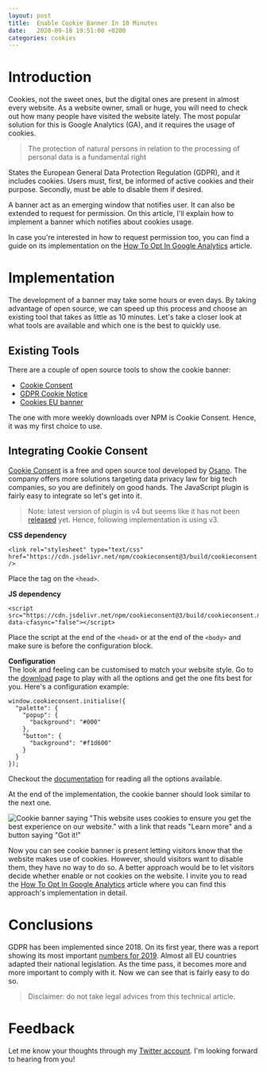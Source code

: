 ```yaml
---
layout: post
title:  Enable Cookie Banner In 10 Minutes
date:   2020-09-18 19:51:00 +0200
categories: cookies
---
```

# Introduction
Cookies, not the sweet ones, but the digital ones are present in almost every website.
As a website owner, small or huge, you will need to check out how many people have visited the website lately.
The most popular solution for this is Google Analytics (GA), and it requires the usage of cookies.  

> The protection of natural persons in relation to the processing of personal data is a fundamental right

States the European General Data Protection Regulation (GDPR), and it includes cookies.
Users must, first, be informed of active cookies and their purpose.
Secondly, must be able to disable them if desired.

A banner act as an emerging window that notifies user.
It can also be extended to request for permission.
On this article, I'll explain how to implement a banner which notifies about cookies usage.

In case you're interested in how to request permission too, you can find a guide on its implementation on the [How To Opt In Google Analytics](/cookies/2020/09/18/how-to-implement-google-analytics-with-opt-in) article.

# Implementation
The development of a banner may take some hours or even days.
By taking advantage of open source, we can speed up this process and choose an existing tool that takes as little as 10 minutes.
Let's take a closer look at what tools are available and which one is the best to quickly use.

## Existing Tools
There are a couple of open source tools to show the cookie banner:
 - [Cookie Consent](https://www.npmjs.com/package/cookieconsent)
 - [GDPR Cookie Notice](https://www.npmjs.com/package/gdpr-cookie-notice)  
 - [Cookies EU banner](https://www.npmjs.com/package/cookies-eu-banner)  

The one with more weekly downloads over NPM is Cookie Consent. Hence, it was my first choice to use. 

## Integrating Cookie Consent
[Cookie Consent](https://www.osano.com/cookieconsent) is a free and open source tool developed by [Osano](https://www.osano.com).
The company offers more solutions targeting data privacy law for big tech companies, so you are definitely on good hands.
The JavaScript plugin is fairly easy to integrate so let's get into it.

> Note: latest version of plugin is v4 but seems like it has not been [released](https://twitter.com/delucioux/status/1298666264794222592/retweets/with_comments) yet.
Hence, following implementation is using v3.

__CSS dependency__  
```
<link rel="stylesheet" type="text/css" href="https://cdn.jsdelivr.net/npm/cookieconsent@3/build/cookieconsent.min.css" />
```
Place the tag on the `<head>`.

__JS dependency__  
```
<script src="https://cdn.jsdelivr.net/npm/cookieconsent@3/build/cookieconsent.min.js" data-cfasync="false"></script>
```
Place the script at the end of the `<head>` or at the end of the `<body>` and make sure is before the configuration block. 

__Configuration__  
The look and feeling can be customised to match your website style.
Go to the [download](https://www.osano.com/cookieconsent/download/) page to play with all the options and get the one fits best for you.
Here's a configuration example:

```
window.cookieconsent.initialise({
  "palette": {
    "popup": {
      "background": "#000"
    },
    "button": {
      "background": "#f1d600"
    }
  }
});
```

Checkout the [documentation](https://www.osano.com/cookieconsent/documentation/about-cookie-consent/) for reading all the options available.

At the end of the implementation, the cookie banner should look similar to the next one.

![Cookie banner saying "This website uses cookies to ensure you get the best experience on our website." with a link that reads "Learn more" and a button saying "Got it!"](https://pbs.twimg.com/media/EgWRQ_7X0AA3GWw?format=jpg&name=medium)

Now you can see cookie banner is present letting visitors know that the website makes use of cookies.
However, should visitors want to disable them, they have no way to do so.
A better approach would be to let visitors decide whether enable or not cookies on the website.
I invite you to read the [How To Opt In Google Analytics](/cookies/2020/09/18/how-to-implement-google-analytics-with-opt-in) article where you can find this approach's implementation in detail.

# Conclusions
GDPR has been implemented since 2018.
On its first year, there was a report showing its most important [numbers for 2019](https://ec.europa.eu/info/sites/info/files/infographic-gdpr_in_numbers.pdf).
Almost all EU countries adapted their national legislation.
As the time pass, it becomes more and more important to comply with it.
Now we can see that is fairly easy to do so.

> Disclaimer: do not take legal advices from this technical article.

# Feedback
Let me know your thoughts through my [Twitter account](https://twitter.com/delucioux).
I'm looking forward to hearing from you!
